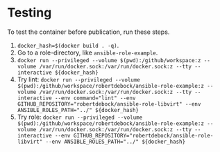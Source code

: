 # Testing

To test the container before publication, run these steps.

1. `docker_hash=$(docker build . -q)`.
2. Go to a role-directory, like `ansible-role-example`.
3. `docker run --privileged --volume $(pwd):/github/workspace:z --volume /var/run/docker.sock:/var/run/docker.sock:z --tty --interactive ${docker_hash}`
3. Try lint: `docker run --privileged --volume $(pwd):/github/workspace/robertdebock/ansible-role-example:z --volume /var/run/docker.sock:/var/run/docker.sock:z --tty --interactive --env command="lint" --env GITHUB_REPOSITORY="robertdebock/ansible-role-libvirt" --env ANSIBLE_ROLES_PATH="../" ${docker_hash}`
4. Try role: `docker run --privileged --volume $(pwd):/github/workspace/robertdebock/ansible-role-example:z --volume /var/run/docker.sock:/var/run/docker.sock:z --tty --interactive --env GITHUB_REPOSITORY="robertdebock/ansible-role-libvirt" --env ANSIBLE_ROLES_PATH="../" ${docker_hash}`
